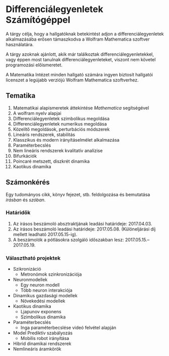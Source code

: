 # Differenciálegyenletek Számítógéppel
A tárgy célja, hogy a hallgatóknak betekintést adjon a differenciálegyenletek alkalmazásába erősen támaszkodva a Wolfram Mathematica szoftver használatára.

A tárgy azoknak ajánlott, akik már találkoztak differenciálegyenletekkel, vagy éppen most tanulnak differenciálegyenleteket, viszont nem követel programozási előismeretet.

A Matematika Intézet minden hallgató számára ingyen biztosít hallgatói licenszet a legújabb verziójú Wolfram Mathematica szoftverhez.

## Tematika
  1. Matematikai alapismeretek áttekintése _Mathematica_ segítségével
  2. A wolfram nyelv alapjai
  3. Differenciálegyenletek szimbolikus megoldása
  4. Differenciálegyenletek numerikus megoldása
  5. Közelítő megoldások, perturbációs módszerek
  6. Lineáris rendszerek, stabilitás
  7. Klasszikus és modern irányításelmélet alkalmazása
  8. Paraméterbecslés
  9. Nem lineáris rendszerek kvalitatív analízise
  10. Bifurkációk
  11. Poincaré metszett, diszkrét dinamika
  12. Kaotikus dinamika


## Számonkérés
Egy tudományos cikk, könyv fejezet, stb. feldolgozása és bemutatása _írásban_ és _szóban_.

### Határidők
  1. Az írásos beszámoló absztraktjának leadási határideje: 2017.04.03.
  2. Az írásos beszámoló leadási határideje: 2017.05.08. (Különeljárási díj mellett leadható 2017.05.15-ig).
  3. A beszámolók a pótlásokra szolgáló időszakban lesz: 2017.05.15.&ndash;2017.05.19.

### Választható projektek

- Szikronizáció
  - Metronómok szinkronizációja
- Neuronmodellek
  - Egy neuron modell
  - Több neuron interakciója
- Dinamikus gazdasági modellek
  - Növekedési modellek
- Kaotikus dinamika
  - Ljapunov exponens
  - Szimbolikus dinamika
- Paraméterbecslés
  - Inga paraméterbecslése videó felvétel alapján
- Model Prediktív szabályozás
  - Mobilis robot irányítása
- Hibrid dinamikai rendszerek
- Nemlineáris áramkörök
